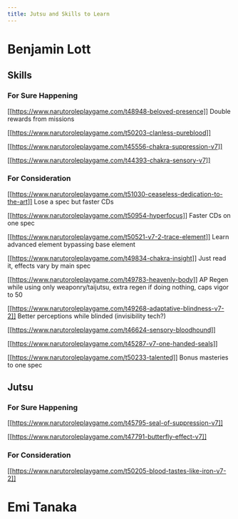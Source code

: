 ```yaml
---
title: Jutsu and Skills to Learn
---
```


# Benjamin Lott

## Skills

### For Sure Happening

[[https://www.narutoroleplaygame.com/t48948-beloved-presence]] Double rewards from missions

[[https://www.narutoroleplaygame.com/t50203-clanless-pureblood]]

[[https://www.narutoroleplaygame.com/t45556-chakra-suppression-v7]]

[[https://www.narutoroleplaygame.com/t44393-chakra-sensory-v7]]

### For Consideration

[[https://www.narutoroleplaygame.com/t51030-ceaseless-dedication-to-the-art]] Lose a spec but faster CDs

[[https://www.narutoroleplaygame.com/t50954-hyperfocus]] Faster CDs on one spec

[[https://www.narutoroleplaygame.com/t50521-v7-2-trace-element]] Learn advanced element bypassing base element

[[https://www.narutoroleplaygame.com/t49834-chakra-insight]] Just read it, effects vary by main spec

[[https://www.narutoroleplaygame.com/t49783-heavenly-body]] AP Regen while using only weaponry/taijutsu, extra regen if doing nothing, caps vigor to 50

[[https://www.narutoroleplaygame.com/t49268-adaptative-blindness-v7-2]] Better perceptions while blinded (invisibility tech?)

[[https://www.narutoroleplaygame.com/t46624-sensory-bloodhound]]

[[https://www.narutoroleplaygame.com/t45287-v7-one-handed-seals]]

[[https://www.narutoroleplaygame.com/t50233-talented]] Bonus masteries to one spec

## Jutsu

### For Sure Happening

[[https://www.narutoroleplaygame.com/t45795-seal-of-suppression-v7]]

[[https://www.narutoroleplaygame.com/t47791-butterfly-effect-v7]]

### For Consideration

[[https://www.narutoroleplaygame.com/t50205-blood-tastes-like-iron-v7-2]]




# Emi Tanaka
